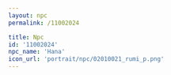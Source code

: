 ```yaml
---
layout: npc
permalink: /11002024

title: Npc
id: '11002024'
npc_name: 'Hana'
icon_url: 'portrait/npc/02010021_rumi_p.png'
---
```

